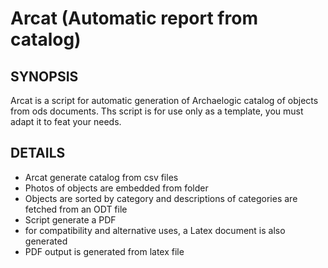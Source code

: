 # Arcat (Automatic report from catalog)

## SYNOPSIS

Arcat is a script for automatic generation of Archaelogic catalog of objects from ods documents. 
Ths script is for use only as a template, you must adapt it to feat your needs.

## DETAILS
* Arcat generate catalog from csv files
* Photos of objects are embedded from folder
* Objects are sorted by category and descriptions of categories are fetched from an ODT file
* Script generate a PDF
* for compatibility and alternative uses, a Latex document is also generated
* PDF output is generated from latex file

